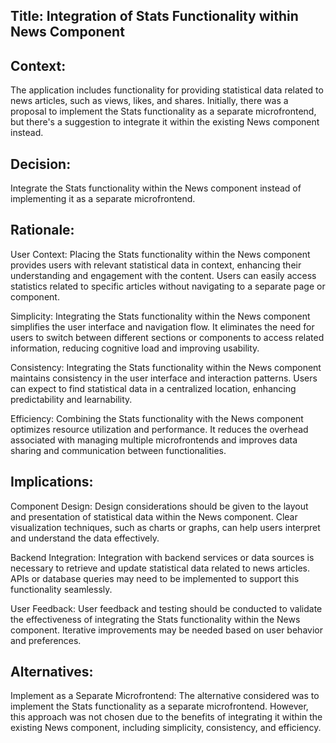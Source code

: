 ## Title: Integration of Stats Functionality within News Component

## Context:
The application includes functionality for providing statistical data related to news articles, such as views, likes, and shares. Initially, there was a proposal to implement the Stats functionality as a separate microfrontend, but there's a suggestion to integrate it within the existing News component instead.

## Decision:
Integrate the Stats functionality within the News component instead of implementing it as a separate microfrontend.

## Rationale:

User Context: Placing the Stats functionality within the News component provides users with relevant statistical data in context, enhancing their understanding and engagement with the content. Users can easily access statistics related to specific articles without navigating to a separate page or component.

Simplicity: Integrating the Stats functionality within the News component simplifies the user interface and navigation flow. It eliminates the need for users to switch between different sections or components to access related information, reducing cognitive load and improving usability.

Consistency: Integrating the Stats functionality within the News component maintains consistency in the user interface and interaction patterns. Users can expect to find statistical data in a centralized location, enhancing predictability and learnability.

Efficiency: Combining the Stats functionality with the News component optimizes resource utilization and performance. It reduces the overhead associated with managing multiple microfrontends and improves data sharing and communication between functionalities.

## Implications:

Component Design: Design considerations should be given to the layout and presentation of statistical data within the News component. Clear visualization techniques, such as charts or graphs, can help users interpret and understand the data effectively.

Backend Integration: Integration with backend services or data sources is necessary to retrieve and update statistical data related to news articles. APIs or database queries may need to be implemented to support this functionality seamlessly.

User Feedback: User feedback and testing should be conducted to validate the effectiveness of integrating the Stats functionality within the News component. Iterative improvements may be needed based on user behavior and preferences.

## Alternatives:

Implement as a Separate Microfrontend: The alternative considered was to implement the Stats functionality as a separate microfrontend. However, this approach was not chosen due to the benefits of integrating it within the existing News component, including simplicity, consistency, and efficiency.